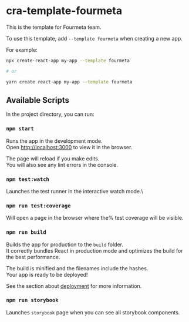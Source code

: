 # cra-template-fourmeta

This is the template for Fourmeta team.

To use this template, add `--template fourmeta` when creating a new app.

For example:

```sh
npx create-react-app my-app --template fourmeta

# or

yarn create react-app my-app --template fourmeta
```

## Available Scripts

In the project directory, you can run:

### `npm start`

Runs the app in the development mode.\
Open [http://localhost:3000](http://localhost:3000) to view it in the browser.

The page will reload if you make edits.\
You will also see any lint errors in the console.

### `npm test:watch`

Launches the test runner in the interactive watch mode.\

### `npm run test:coverage`

Will open a page in the browser where the% test coverage will be visible.


### `npm run build`

Builds the app for production to the `build` folder.\
It correctly bundles React in production mode and optimizes the build for the best performance.

The build is minified and the filenames include the hashes.\
Your app is ready to be deployed!

See the section about [deployment](https://facebook.github.io/create-react-app/docs/deployment) for more information.

### `npm run storybook`

Launches `storybook` page when you can see all storybook components.